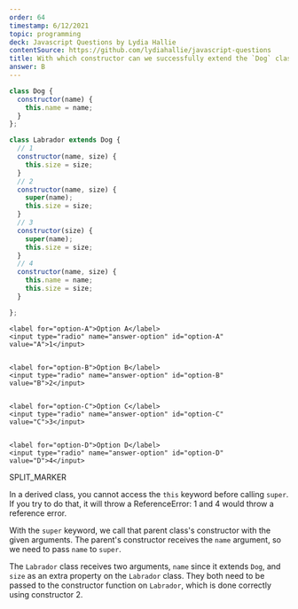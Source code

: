 ```yaml
---
order: 64
timestamp: 6/12/2021
topic: programming
deck: Javascript Questions by Lydia Hallie
contentSource: https://github.com/lydiahallie/javascript-questions
title: With which constructor can we successfully extend the `Dog` class?
answer: B
---
```


  

```javascript
class Dog {
  constructor(name) {
    this.name = name;
  }
};

class Labrador extends Dog {
  // 1
  constructor(name, size) {
    this.size = size;
  }
  // 2
  constructor(name, size) {
    super(name);
    this.size = size;
  }
  // 3
  constructor(size) {
    super(name);
    this.size = size;
  }
  // 4
  constructor(name, size) {
    this.name = name;
    this.size = size;
  }

};
```


    <label for="option-A">Option A</label>
    <input type="radio" name="answer-option" id="option-A" value="A">1</input>
    

    <label for="option-B">Option B</label>
    <input type="radio" name="answer-option" id="option-B" value="B">2</input>
    

    <label for="option-C">Option C</label>
    <input type="radio" name="answer-option" id="option-C" value="C">3</input>
    

    <label for="option-D">Option D</label>
    <input type="radio" name="answer-option" id="option-D" value="D">4</input>
    




SPLIT_MARKER

In a derived class, you cannot access the `this` keyword before calling `super`. If you try to do that, it will throw a ReferenceError: 1 and 4 would throw a reference error.

With the `super` keyword, we call that parent class's constructor with the given arguments. The parent's constructor receives the `name` argument, so we need to pass `name` to `super`.

The `Labrador` class receives two arguments, `name` since it extends `Dog`, and `size` as an extra property on the `Labrador` class. They both need to be passed to the constructor function on `Labrador`, which is done correctly using constructor 2.



